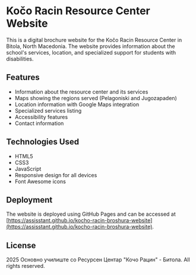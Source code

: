 # Kočo Racin Resource Center Website

This is a digital brochure website for the Kočo Racin Resource Center in Bitola, North Macedonia. The website provides information about the school's services, location, and specialized support for students with disabilities.

## Features

- Information about the resource center and its services
- Maps showing the regions served (Pelagoniski and Jugozapaden)
- Location information with Google Maps integration
- Specialized services listing
- Accessibility features
- Contact information

## Technologies Used

- HTML5
- CSS3
- JavaScript
- Responsive design for all devices
- Font Awesome icons

## Deployment

The website is deployed using GitHub Pages and can be accessed at [https://assisstant.github.io/kocho-racin-broshura-website](https://assisstant.github.io/kocho-racin-broshura-website).

## License

2025 Основно училиште со Ресурсен Центар "Кочо Рацин" - Битола. All rights reserved.
